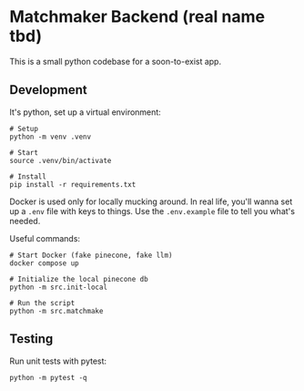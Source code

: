 # Matchmaker Backend (real name tbd)

This is a small python codebase for a soon-to-exist app.

## Development

It's python, set up a virtual environment:

```
# Setup
python -m venv .venv

# Start
source .venv/bin/activate

# Install
pip install -r requirements.txt
```

Docker is used only for locally mucking around. In real life, you'll wanna set up a `.env` file with keys to things. Use the `.env.example` file to tell you what's needed.

Useful commands:

```
# Start Docker (fake pinecone, fake llm)
docker compose up

# Initialize the local pinecone db
python -m src.init-local

# Run the script
python -m src.matchmake
```

## Testing

Run unit tests with pytest:

```
python -m pytest -q
```
